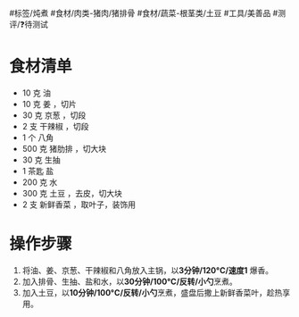 #标签/炖煮 
#食材/肉类-猪肉/猪排骨 #食材/蔬菜-根茎类/土豆 
#工具/美善品 
#测评/❓待测试 

# 食材清单

- 10 克 油
- 10 克 姜 ，切片
- 30 克 京葱 ，切段
- 2 支 干辣椒 ，切段
- 1 个 八角
- 500 克 猪肋排 ，切大块
- 30 克 生抽
- 1 茶匙 盐
- 200 克 水
- 300 克 土豆 ，去皮，切大块
- 2 支 新鲜香菜 ，取叶子，装饰用

# 操作步骤

1. 将油、姜、京葱、干辣椒和八角放入主锅，以**3分钟/120°C/速度1** 爆香。
2. 加入排骨、生抽、盐和水，以**30分钟/100°C/反转/小勺**烹煮。
3. 加入土豆，以**10分钟/100°C/反转/小勺**烹煮，盛盘后撒上新鲜香菜叶，趁热享用。
